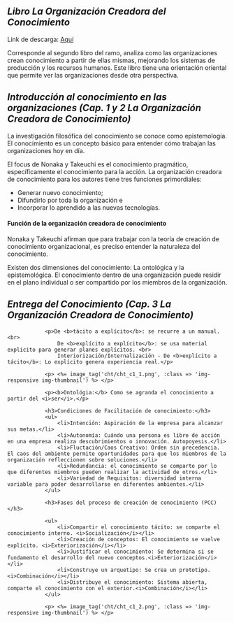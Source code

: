 ## _Libro La Organización Creadora del Conocimiento_

Link de descarga: [Aquí](https://mega.co.nz/#!jZxygQjL!-Bj7CQ52NPel9E42Vdj_Dr_rMjOyEWc2COE3k-foxe0)

Corresponde al segundo libro del ramo, analiza como las organizaciones 
crean conocimiento a partir de ellas mismas, mejorando los sistemas de
producción y los recursos humanos. Este libro tiene una orientación oriental
que permite ver las organizaciones desde otra perspectiva.

## _Introducción al conocimiento en las organizaciones (Cap. 1 y 2 La Organización Creadora de Conocimiento)_

La investigación filosófica del conocimiento se conoce como epistemología. El 
conocimiento es un concepto básico para entender cómo trabajan las 
organizaciones hoy en día.

El focus de Nonaka y Takeuchi es el conocimiento pragmático, específicamente 
el conocimiento para la acción.
La organización creadora de conocimiento para los autores tiene tres funciones 
primordiales:

 * Generar nuevo conocimiento;
 * Difundirlo por toda la organización e
 * Incorporar lo aprendido a las nuevas tecnologías.

#### Función de la organización creadora de conocimiento

Nonaka y Takeuchi afirman que para trabajar con la teoría de creación de 
conocimiento organizacional, es preciso entender la naturaleza del 
conocimiento.

Existen dos dimensiones del conocimiento: La ontológica y la epistemológica.
El conocimiento dentro de una organización puede residir en el plano 
individual o ser compartido por los miembros de la organización.

## _Entrega del Conocimiento (Cap. 3 La Organización Creadora de Conocimiento)_


                <p>De <b>tácito a explícito</b>: se recurre a un manual.<br>
                    De <b>explícito a explícito</b>: se usa material explicito para generar planes explícitos. <br>
                    Interiorización/Internalización - De <b>explícito a tácito</b>: Lo explícito genera experiencia real.</p>

                <p> <%= image_tag('cht/cht_c1_1.png', :class => 'img-responsive img-thumbnail') %> </p>

                <p><b>Ontológia:</b> Como se agranda el conocimiento a partir del <i>ser</i>.</p>

                <h3>Condiciones de Facilitación de conocimiento:</h3>
                <ul>
                    <li>Intención: Aspiración de la empresa para alcanzar sus metas.</li>
                    <li>Autonomía: Cuándo una persona es libre de acción en una empresa realiza descubrimientos o innovación. Autopoyesis.</li>
                    <li>Fluctación/Caos Creativo: Orden sin precedencia. El caos del ambiente permite oportunidades para que los miembros de la organización refleccionen sobre soluciones.</li>
                    <li>Redundancia: el conocimiento se comparte por lo que diferentes miembros pueden realizar la actividad de otros.</li>
                    <li>Variedad de Requisitos: diversidad interna variable para poder desarrollarse en diferentes ambientes.</li>
                </ul>

                <h3>Fases del proceso de creación de conocimiento (PCC)</h3>

                <ul>
                    <li>Compartir el conocimiento tácito: se comparte el conocimiento interno. <i>Socialización</i></li>
                    <li>Creación de conceptos: El conocimiento se vuelve explícito. <i>Exteriorización</i></li>
                    <li>Justificar el conocimiento: Se determina si se fundamento el desarrollo del nuevo conceptos.<i>Exteriorización</i></li>
                    <li>Construye un arquetipo: Se crea un prototipo.<i>Combinación</i></li>
                    <li>Distribuye el conocimiento: Sistema abierta, comparte el conocimiento con el exterior.<i>Combinación</i></li>
                </ul>

                <p> <%= image_tag('cht/cht_c1_2.png', :class => 'img-responsive img-thumbnail') %> </p>